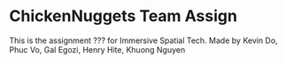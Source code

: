 # ChickenNuggets Team Assign
 This is the assignment ??? for Immersive Spatial Tech. Made by Kevin Do, Phuc Vo, Gal Egozi, Henry Hite, Khuong Nguyen
